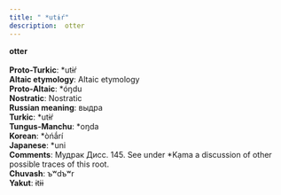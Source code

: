 ```yaml
---
title: " *utɨŕ"
description:  otter
---
```

<strong> otter</strong><br><br>
<strong>Proto-Turkic</strong>:  *utɨŕ<br>
<strong>Altaic etymology</strong>:  Altaic etymology<br>
<strong> Proto-Altaic</strong>:  *óŋdu<br>
<strong>Nostratic</strong>:  Nostratic<br>
<strong>Russian meaning</strong>:  выдра<br>
<strong>Turkic</strong>:  *utɨŕ<br>
<strong>Tungus-Manchu</strong>:  *oŋda<br>
<strong>Korean</strong>:  *òńắrí<br>
<strong>Japanese</strong>:  *uni<br>
<strong>Comments</strong>:  Мудрак Дисс. 145. See under *Kạma a discussion of other possible traces of this root.<br>
<strong>Chuvash</strong>:  ъʷdъʷr<br>
<strong>Yakut</strong>:  ɨtɨɨ<br>


